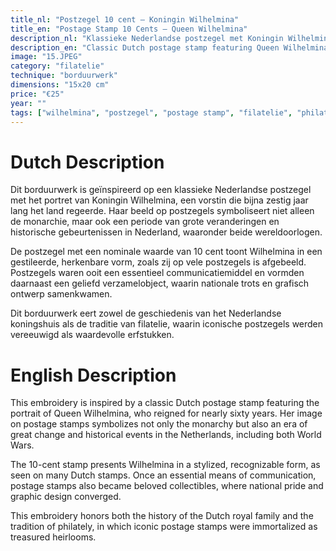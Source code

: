 ```yaml
---
title_nl: "Postzegel 10 cent – Koningin Wilhelmina"
title_en: "Postage Stamp 10 Cents – Queen Wilhelmina"
description_nl: "Klassieke Nederlandse postzegel met Koningin Wilhelmina"
description_en: "Classic Dutch postage stamp featuring Queen Wilhelmina"
image: "15.JPEG"
category: "filatelie"
technique: "borduurwerk"
dimensions: "15x20 cm"
price: "€25"
year: ""
tags: ["wilhelmina", "postzegel", "postage stamp", "filatelie", "philately", "koningin", "queen"]
---
```


# Dutch Description

Dit borduurwerk is geïnspireerd op een klassieke Nederlandse postzegel met het portret van Koningin Wilhelmina, een vorstin die bijna zestig jaar lang het land regeerde. Haar beeld op postzegels symboliseert niet alleen de monarchie, maar ook een periode van grote veranderingen en historische gebeurtenissen in Nederland, waaronder beide wereldoorlogen.

De postzegel met een nominale waarde van 10 cent toont Wilhelmina in een gestileerde, herkenbare vorm, zoals zij op vele postzegels is afgebeeld. Postzegels waren ooit een essentieel communicatiemiddel en vormden daarnaast een geliefd verzamelobject, waarin nationale trots en grafisch ontwerp samenkwamen.

Dit borduurwerk eert zowel de geschiedenis van het Nederlandse koningshuis als de traditie van filatelie, waarin iconische postzegels werden vereeuwigd als waardevolle erfstukken.

# English Description

This embroidery is inspired by a classic Dutch postage stamp featuring the portrait of Queen Wilhelmina, who reigned for nearly sixty years. Her image on postage stamps symbolizes not only the monarchy but also an era of great change and historical events in the Netherlands, including both World Wars.

The 10-cent stamp presents Wilhelmina in a stylized, recognizable form, as seen on many Dutch stamps. Once an essential means of communication, postage stamps also became beloved collectibles, where national pride and graphic design converged.

This embroidery honors both the history of the Dutch royal family and the tradition of philately, in which iconic postage stamps were immortalized as treasured heirlooms.
